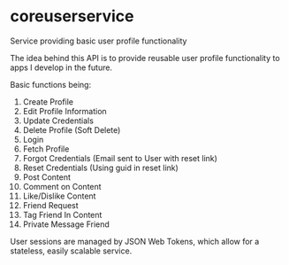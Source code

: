 # coreuserservice
Service providing basic user profile functionality

The idea behind this API is to provide reusable user profile functionality to apps I develop in the future.  

Basic functions being:

1) Create Profile
2) Edit Profile Information
3) Update Credentials
4) Delete Profile (Soft Delete)
5) Login
6) Fetch Profile
7) Forgot Credentials (Email sent to User with reset link)
8) Reset Credentials (Using guid in reset link)
9) Post Content
10) Comment on Content
11) Like/Dislike Content
12) Friend Request
13) Tag Friend In Content
14) Private Message Friend

User sessions are managed by JSON Web Tokens, which allow for a stateless, easily scalable service.
